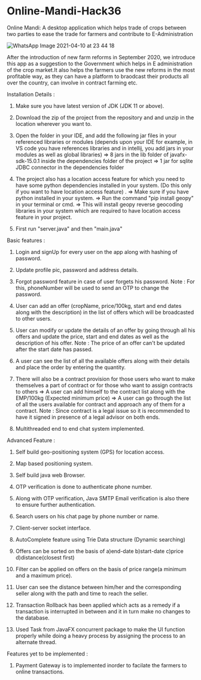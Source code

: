 # Online-Mandi-Hack36
Online Mandi: A desktop application which helps trade of crops between two parties to ease the trade for farmers and contribute to E-Administration 


![WhatsApp Image 2021-04-10 at 23 44 18](https://user-images.githubusercontent.com/66271037/114282223-39ab5600-9a60-11eb-8f76-318a44844a42.jpeg)


After the introduction of new farm reforms in September 2020, we introduce this app as a suggestion to the
Government which helps in E administration of the crop market.It also helps the farmers use the new reforms in
the most profitable way, as they can have a platform to braodcast their products all over the country, can involve in 
contract farming etc.



Installation Details :

1. Make sure you have latest version of JDK (JDK 11 or above).

2. Download the zip of the project from the repository and 
     and unzip in the location wherever you want to. 

3. Open the folder in your IDE, and add the following jar files
    in your referenced libraries or modules (depends upon your IDE
    for example, in VS code you have references libraries and in intellij, you
   add jars in your modules as well as global libraries)
     => 8 jars in the lib folder of javafx-sdk-15.0.1 inside the dependencies folder of the project
     => 1 jar for sqlite JDBC connector in the dependencies folder

4. The project also has a location access feature for which you need to have 
      some python dependencies installed in your system. (Do this only if you want 
     to have location access feature) .
     => Make sure if you have python installed in your system. 
     => Run the command "pip install geopy" in your terminal or cmd.
     => This will install geopy reverse geocoding libraries in your system which 
            are required to have location access feature in your project.

5. First run "server.java" and then "main.java" 




Basic features : 

1. Login and signUp for every user on the app along with hashing of password.

2. Update profile pic, password and address details.

3. Forgot password feature in case of user forgets his password.
     Note : For this, phoneNumber will be used to send an OTP to change the password.

4. User can add an offer (cropName, price/100kg, start and end dates along with the description) 
    in the list of offers which will be broadcasted to other users.

5. User can modify or update the details of an offer by going through all his offers
     and update the price, start and end dates as well as the description of his offer.
    Note : The price of an offer can't be updated after the start date has passed.

6. A user can see the list of  all the available offers along with their details and
    place the order by entering the quantity. 

7. There will also be a contract provision for those users who want to make themselves
     a part of contract or for those who want to assign contracts to others
     => A user can add himself to the contract list along with the EMP/100kg (Expected minimum price)
     => A user can go through the list of all the users available for contract and approach
           any of them for a contract.
Note : Since contract is a legal issue so it is recommended to have it signed in presence of  a legal advisor
on both ends. 

8. Multithreaded end to end chat system implemented. 

Advanced Feature : 

1. Self build geo-positioning system (GPS) for location access.

2. Map based positioning system.

3. Self build java web Browser. 

3. OTP verification is done to authenticate phone number.

4. Along with OTP verification, Java SMTP Email verification is also there to ensure further
    authentication.

5. Search users on his chat page by  phone number or name.

6. Client-server socket interface. 

7. AutoComplete feature using Trie Data structure (Dynamic searching) 

8. Offers can be sorted on the basis of
a)end-date
b)start-date
c)price
d)distance(closest first)

9. Filter can be applied on offers on the basis of price range(a minimum and a maximum price).

10. User can see the distance between him/her and the corresponding seller along with the path and time to reach the seller.

11. Transaction Rollback has been applied which acts as a remedy if a transaction is interrupted in between and it in turn make no changes to the database.

12. Used Task from JavaFX concurrent package to make the UI function properly while doing a heavy process by assigning the process to an alternate thread.


Features yet to be implemented : 

1. Payment Gateway is to implemented inorder to facilate the farmers to online transactions.
